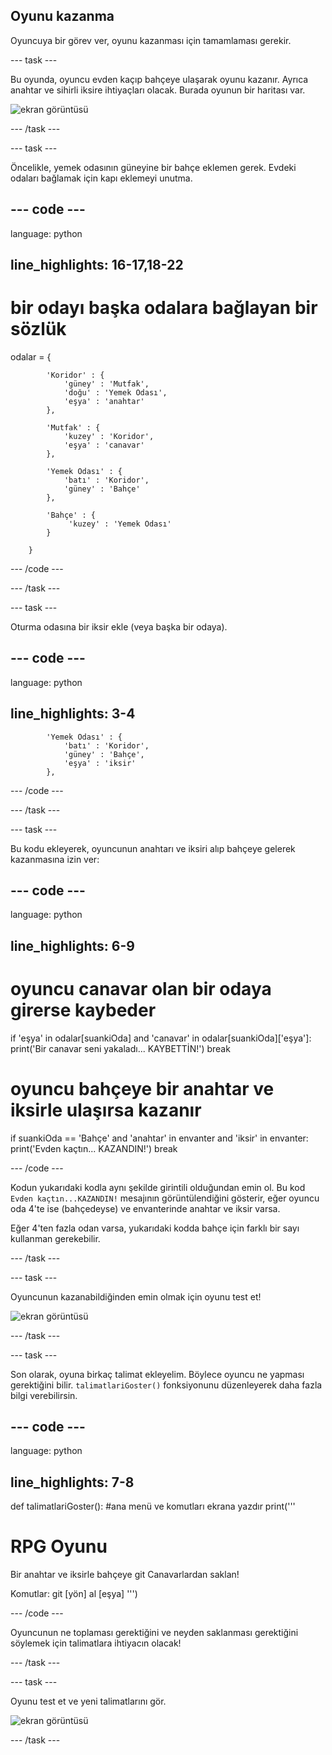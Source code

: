 ## Oyunu kazanma

Oyuncuya bir görev ver, oyunu kazanması için tamamlaması gerekir.

\--- task \---

Bu oyunda, oyuncu evden kaçıp bahçeye ulaşarak oyunu kazanır. Ayrıca anahtar ve sihirli iksire ihtiyaçları olacak. Burada oyunun bir haritası var.

![ekran görüntüsü](images/rpg-final-map.png)

\--- /task \---

\--- task \---

Öncelikle, yemek odasının güneyine bir bahçe eklemen gerek. Evdeki odaları bağlamak için kapı eklemeyi unutma.

## \--- code \---

language: python

## line_highlights: 16-17,18-22

# bir odayı başka odalara bağlayan bir sözlük

odalar = {

            'Koridor' : {
                'güney' : 'Mutfak',
                'doğu' : 'Yemek Odası',
                'eşya' : 'anahtar'
            },
    
            'Mutfak' : {
                'kuzey' : 'Koridor',
                'eşya' : 'canavar'
            },
    
            'Yemek Odası' : {
                'batı' : 'Koridor',
                'güney' : 'Bahçe'
            },
    
            'Bahçe' : {
                 'kuzey' : 'Yemek Odası'
            }
    
        }
    

\--- /code \---

\--- /task \---

\--- task \---

Oturma odasına bir iksir ekle (veya başka bir odaya).

## \--- code \---

language: python

## line_highlights: 3-4

            'Yemek Odası' : {
                'batı' : 'Koridor',
                'güney' : 'Bahçe',
                'eşya' : 'iksir'
            },
    

\--- /code \---

\--- /task \---

\--- task \---

Bu kodu ekleyerek, oyuncunun anahtarı ve iksiri alıp bahçeye gelerek kazanmasına izin ver:

## \--- code \---

language: python

## line_highlights: 6-9

# oyuncu canavar olan bir odaya girerse kaybeder

if 'eşya' in odalar\[suankiOda] and 'canavar' in odalar[suankiOda\]\['eşya'\]: print('Bir canavar seni yakaladı... KAYBETTİN!') break

# oyuncu bahçeye bir anahtar ve iksirle ulaşırsa kazanır

if suankiOda == 'Bahçe' and 'anahtar' in envanter and 'iksir' in envanter: print('Evden kaçtın... KAZANDIN!') break

\--- /code \---

Kodun yukarıdaki kodla aynı şekilde girintili olduğundan emin ol. Bu kod `Evden kaçtın...KAZANDIN!` mesajının görüntülendiğini gösterir, eğer oyuncu oda 4'te ise (bahçedeyse) ve envanterinde anahtar ve iksir varsa.

Eğer 4'ten fazla odan varsa, yukarıdaki kodda bahçe için farklı bir sayı kullanman gerekebilir.

\--- /task \---

\--- task \---

Oyuncunun kazanabildiğinden emin olmak için oyunu test et!

![ekran görüntüsü](images/rpg-win-test.png)

\--- /task \---

\--- task \---

Son olarak, oyuna birkaç talimat ekleyelim. Böylece oyuncu ne yapması gerektiğini bilir. `talimatlariGoster()` fonksiyonunu düzenleyerek daha fazla bilgi verebilirsin.

## \--- code \---

language: python

## line_highlights: 7-8

def talimatlariGoster(): #ana menü ve komutları ekrana yazdır print('''

# RPG Oyunu

Bir anahtar ve iksirle bahçeye git Canavarlardan saklan!

Komutlar: git [yön] al [eşya] ''')

\--- /code \---

Oyuncunun ne toplaması gerektiğini ve neyden saklanması gerektiğini söylemek için talimatlara ihtiyacın olacak!

\--- /task \---

\--- task \---

Oyunu test et ve yeni talimatlarını gör.

![ekran görüntüsü](images/rpg-instructions-test.png)

\--- /task \---